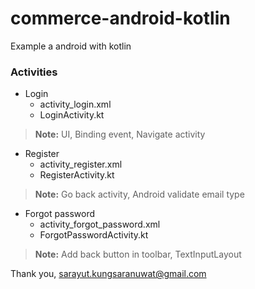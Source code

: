 # commerce-android-kotlin

Example a android with kotlin

### Activities
- Login
    - activity_login.xml
    - LoginActivity.kt
    

> **Note:** UI, Binding event, Navigate activity


- Register
    - activity_register.xml
    - RegisterActivity.kt


> **Note:** Go back activity, Android validate email type


- Forgot password
    - activity_forgot_password.xml
    - ForgotPasswordActivity.kt

> **Note:** Add back button in toolbar, TextInputLayout

Thank you, sarayut.kungsaranuwat@gmail.com
